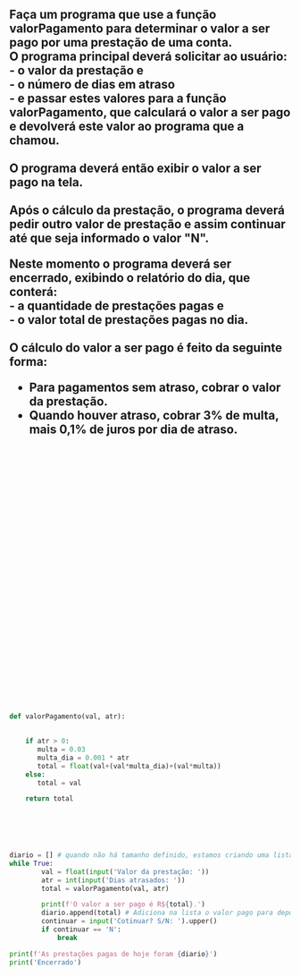 <h2>
Faça um programa que use a função valorPagamento para determinar o valor a ser  pago por uma prestação de uma conta. <br/>
O programa principal deverá solicitar ao usuário:<br/>
    - o valor da prestação e <br/>
    - o número de dias em atraso <br/>
    - e passar estes valores para a função valorPagamento, que calculará o valor a ser pago e devolverá este valor ao programa que a chamou. <br/>
    <br/>
O programa deverá então exibir o valor a ser pago na tela. <br/>
    <br/>
Após o cálculo da prestação, o programa deverá pedir outro valor de prestação e assim continuar até que seja informado o valor "N". <br/>
    
Neste momento o programa deverá ser encerrado, exibindo o relatório do dia, que conterá:<br/>
    - a quantidade de prestações pagas e <br/>
    - o valor total de prestações pagas no dia. <br/>
    <br/>
O cálculo do valor a ser pago é feito da seguinte forma:<br/>
- Para pagamentos sem atraso, cobrar o valor da prestação. <br/>
- Quando houver atraso, cobrar 3% de multa, mais 0,1% de juros por dia de atraso.
</h2>

<br/>
<br/>
<br/>
<br/>
<br/>
<br/>
<br/>
<br/>
<br/>
<br/>
<br/>
<br/>
<br/>
<br/>
<br/>
<br/>
<br/>
<br/>
<br/>
<br/>
<br/>
<br/>
<br/>
<br/>
<br/>
<br/>
<br/>

















```python
def valorPagamento(val, atr):
    

    if atr > 0:
       multa = 0.03
       multa_dia = 0.001 * atr           
       total = float(val+(val*multa_dia)+(val*multa))
    else:
       total = val

    return total

        
        



diario = [] # quando não há tamanho definido, estamos criando uma lista ao invés de vetor
while True:
        val = float(input('Valor da prestação: '))
        atr = int(input('Dias atrasados: '))
        total = valorPagamento(val, atr)

        print(f'O valor a ser pago é R${total}.')
        diario.append(total) # Adiciona na lista o valor pago para depois imprimi-lo
        continuar = input('Cotinuar? S/N: ').upper()
        if continuar == 'N':
            break

print(f'As prestações pagas de hoje foram {diario}')
print('Encerrado')

```
